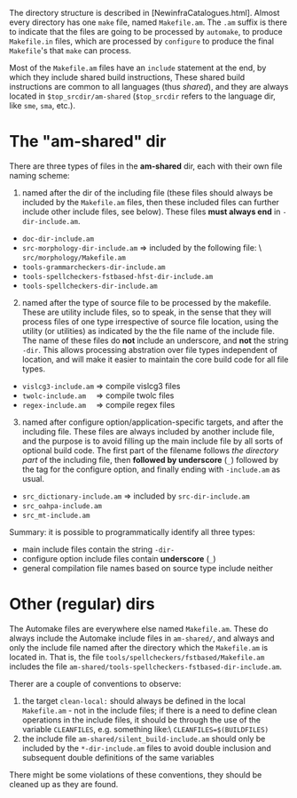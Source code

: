 The directory structure is described in [NewinfraCatalogues.html]. Almost every
directory has one `make` file, named `Makefile.am`. The `.am` suffix is
there to indicate that the files are going to be processed by `automake`, to
produce `Makefile.in` files, which are processed by `configure` to produce
the final `Makefile`'s that `make` can process.

Most of the `Makefile.am` files have an `include` statement at the end, by
which they include shared build instructions, These shared build instructions
are common to all languages (thus *shared*), and they are always located in
`$top_srcdir/am-shared` (`$top_srcdir` refers to the language dir, like
`sme`, `sma`, etc.).

# The "am-shared" dir

There are three types of files in the **am-shared** dir, each with their own
file naming scheme:

1. named after the dir of the including file (these files should always be
   included by the `Makefile.am` files, then these included files can further
   include other include files, see below). These files **must always end** in
   `-dir-include.am`.
* `doc-dir-include.am`
* `src-morphology-dir-include.am` => included by the following file: \\
  `src/morphology/Makefile.am`
* `tools-grammarcheckers-dir-include.am`
* `tools-spellcheckers-fstbased-hfst-dir-include.am`
* `tools-spellcheckers-dir-include.am`

2. named after the type of source file to be processed by the makefile. These
   are utility include files, so to speak, in the sense that they will process
   files of one type irrespective of source file location, using the utility (or
   utilities) as indicated by the the file name of the include file. The name of
   these files do **not** include an underscore, and **not** the string
   `-dir`. This allows processing abstration over file types independent of
   location, and will make it easier to maintain the core build code for all
   file types.
* `vislcg3-include.am` => compile vislcg3 files
* `twolc-include.am  ` => compile twolc files
* `regex-include.am  ` => compile regex files

3. named after configure option/application-specific targets, and after the
   including file. These files are always included by another include file, and
   the purpose is to avoid filling up the main include file by all sorts of
   optional build code. The first part of the filename follows
   *the directory part* of the including file, then **followed by underscore**
   (` _ `) followed by the tag for the configure option, and finally ending
   with `-include.am` as usual.
* `src_dictionary-include.am` => included by `src-dir-include.am`
* `src_oahpa-include.am`
* `src_mt-include.am`

Summary: it is possible to programmatically identify all three types:
* main include files contain the string ` -dir- `
* configure option include files contain **underscore** (` _ `)
* general compilation file names based on source type include neither

# Other (regular) dirs

The Automake files are everywhere else named `Makefile.am`.
These do always include the Automake include files in `am-shared/`, and always
and only the include file named after the directory which the `Makefile.am` is
located in. That is, the file `tools/spellcheckers/fstbased/Makefile.am`
includes the file `am-shared/tools-spellcheckers-fstbased-dir-include.am`.

Therer are a couple of conventions to observe:
1. the target `clean-local:` should always be defined in the local
  `Makefile.am` - not in the include files; if there is a need to define
  clean operations in the include files, it should be through the use of the
  variable `CLEANFILES`, e.g. something like:\\
  `CLEANFILES=$(BUILDFILES)`
1. the include file `am-shared/silent_build-include.am` should only be included
  by the `*-dir-include.am` files to avoid double inclusion and subsequent
  double definitions of the same variables

There might be some violations of these conventions, they should be cleaned up
as they are found.
